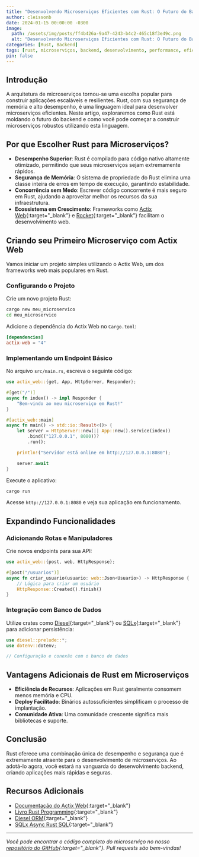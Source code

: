 ```yaml
---
title: "Desenvolvendo Microserviços Eficientes com Rust: O Futuro do Backend"
author: cleissonb
date: 2024-01-15 00:00:00 -0300
image:
  path: /assets/img/posts/ff4b426a-9a47-4243-b4c2-465c18f3e49c.png
  alt: "Desenvolvendo Microserviços Eficientes com Rust: O Futuro do Backend"
categories: [Rust, Backend]
tags: [rust, microserviços, backend, desenvolvimento, performance, eficiência]
pin: false
---
```


## Introdução

A arquitetura de microserviços tornou-se uma escolha popular para construir aplicações escaláveis e resilientes. Rust, com sua segurança de memória e alto desempenho, é uma linguagem ideal para desenvolver microserviços eficientes. Neste artigo, exploraremos como Rust está moldando o futuro do backend e como você pode começar a construir microserviços robustos utilizando esta linguagem.

## Por que Escolher Rust para Microserviços?

- **Desempenho Superior**: Rust é compilado para código nativo altamente otimizado, permitindo que seus microserviços sejam extremamente rápidos.
- **Segurança de Memória**: O sistema de propriedade do Rust elimina uma classe inteira de erros em tempo de execução, garantindo estabilidade.
- **Concorrência sem Medo**: Escrever código concorrente é mais seguro em Rust, ajudando a aproveitar melhor os recursos da sua infraestrutura.
- **Ecossistema em Crescimento**: Frameworks como [Actix Web](https://actix.rs/){:target="_blank"} e [Rocket](https://rocket.rs/){:target="_blank"} facilitam o desenvolvimento web.

## Criando seu Primeiro Microserviço com Actix Web

Vamos iniciar um projeto simples utilizando o Actix Web, um dos frameworks web mais populares em Rust.

### Configurando o Projeto

Crie um novo projeto Rust:

```bash
cargo new meu_microservico
cd meu_microservico
```

Adicione a dependência do Actix Web no `Cargo.toml`:

```toml
[dependencies]
actix-web = "4"
```

### Implementando um Endpoint Básico

No arquivo `src/main.rs`, escreva o seguinte código:

```rust
use actix_web::{get, App, HttpServer, Responder};

#[get("/")]
async fn index() -> impl Responder {
    "Bem-vindo ao meu microserviço em Rust!"
}

#[actix_web::main]
async fn main() -> std::io::Result<()> {
    let server = HttpServer::new(|| App::new().service(index))
        .bind(("127.0.0.1", 8080))?
        .run();

    println!("Servidor está online em http://127.0.0.1:8080");

    server.await
}
```

Execute o aplicativo:

```bash
cargo run
```

Acesse `http://127.0.0.1:8080` e veja sua aplicação em funcionamento.

## Expandindo Funcionalidades

### Adicionando Rotas e Manipuladores

Crie novos endpoints para sua API:

```rust
use actix_web::{post, web, HttpResponse};

#[post("/usuarios")]
async fn criar_usuario(usuario: web::Json<Usuario>) -> HttpResponse {
    // Lógica para criar um usuário
    HttpResponse::Created().finish()
}
```

### Integração com Banco de Dados

Utilize crates como [Diesel](https://diesel.rs/){:target="_blank"} ou [SQLx](https://github.com/launchbadge/sqlx){:target="_blank"} para adicionar persistência:

```rust
use diesel::prelude::*;
use dotenv::dotenv;

// Configuração e conexão com o banco de dados
```

## Vantagens Adicionais de Rust em Microserviços

- **Eficiência de Recursos**: Aplicações em Rust geralmente consomem menos memória e CPU.
- **Deploy Facilitado**: Binários autossuficientes simplificam o processo de implantação.
- **Comunidade Ativa**: Uma comunidade crescente significa mais bibliotecas e suporte.

## Conclusão

Rust oferece uma combinação única de desempenho e segurança que é extremamente atraente para o desenvolvimento de microserviços. Ao adotá-lo agora, você estará na vanguarda do desenvolvimento backend, criando aplicações mais rápidas e seguras.

## Recursos Adicionais

- [Documentação do Actix Web](https://actix.rs/){:target="_blank"}
- [Livro Rust Programming](https://doc.rust-lang.org/book/){:target="_blank"}
- [Diesel ORM](https://diesel.rs/){:target="_blank"}
- [SQLx Async Rust SQL](https://github.com/launchbadge/sqlx){:target="_blank"}

---

_Você pode encontrar o código completo do microserviço no nosso [repositório do GitHub](https://github.com/cleissonbarbosa/rust-microservice){:target="\_blank"}. Pull requests são bem-vindas!_